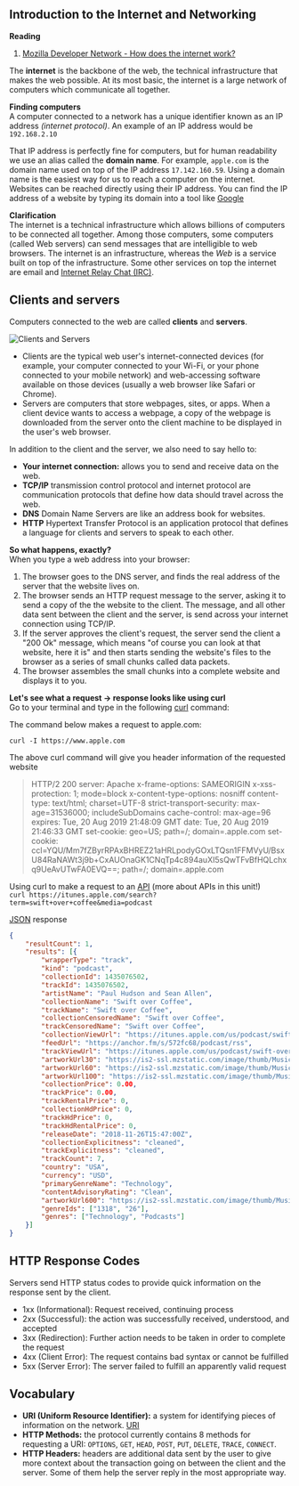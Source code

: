 ## Introduction to the Internet and Networking

**Reading**  
1. [Mozilla Developer Network - How does the internet work?](https://developer.mozilla.org/en-US/docs/Learn/Common_questions/How_does_the_Internet_work)


The **internet** is the backbone of the web, the technical infrastructure that makes the web possible. At its most basic, the internet is a large network of computers which communicate all together.

**Finding computers**   
A computer connected to a network has a unique identifier known as an IP address _(internet protocol)_. An example of an IP address would be `192.168.2.10`

That IP address is perfectly fine for computers, but for human readability we use an alias called the **domain name**. For example, `apple.com` is the domain name used on top of the IP address `17.142.160.59`. Using a domain name is the easiest way for us to reach a computer on the internet. Websites can be reached directly using their IP address. You can find the IP address of a website by typing its domain into a tool like [Google](https://www.google.com/search?q=what%20is%20my%20ip)

**Clarification**  
The internet is a technical infrastructure which allows billions of computers to be connected all together. Among those computers, some computers (called Web servers) can send messages that are intelligible to web browsers. The internet is an infrastructure, whereas the _Web_ is a service built on top of the infrastructure. Some other services on top the internet are email and [Internet Relay Chat (IRC)](https://en.wikipedia.org/wiki/Internet_Relay_Chat).

## Clients and servers

Computers connected to the web are called **clients** and **servers**.

![Clients and Servers](https://mdn.mozillademos.org/files/8973/Client-server.jpg)

- Clients are the typical web user's internet-connected devices (for example, your computer connected to your Wi-Fi, or your phone connected to your mobile network) and web-accessing software available on those devices (usually a web browser like Safari or Chrome).
- Servers are computers that store webpages, sites, or apps. When a client device wants to access a webpage, a copy of the webpage is downloaded from the server onto the client machine to be displayed in the user's web browser.

In addition to the client and the server, we also need to say hello to:
- **Your internet connection:** allows you to send and receive data on the web.
- **TCP/IP** transmission control protocol and internet protocol are communication protocols that define how data should travel across the web.
- **DNS** Domain Name Servers are like an address book for websites.
- **HTTP** Hypertext Transfer Protocol is an application protocol that defines a language for clients and servers to speak to each other.

**So what happens, exactly?**   
When you type a web address into your browser:

1. The browser goes to the DNS server, and finds the real address of the server that the website lives on.
2. The browser sends an HTTP request message to the server, asking it to send a copy of the the website to the client. The message, and all other data sent between the client and the server, is send across your internet connection using TCP/IP.
3. If the server approves the client's request, the server send the client a "200 Ok" message, which means "of course you can look at that website, here it is" and then starts sending the website's files to the browser as a series of small chunks called data packets.
4. The browser assembles the small chunks into a complete website and displays it to you.


**Let's see what a request -> response looks like using curl**   
Go to your terminal and type in the following [curl](https://en.wikipedia.org/wiki/CURL) command:

The command below makes a request to apple.com:

`curl -I https://www.apple.com`

The above curl command will give you header information of the requested website

> HTTP/2 200
server: Apache
x-frame-options: SAMEORIGIN
x-xss-protection: 1; mode=block
x-content-type-options: nosniff
content-type: text/html; charset=UTF-8
strict-transport-security: max-age=31536000; includeSubDomains
cache-control: max-age=96
expires: Tue, 20 Aug 2019 21:48:09 GMT
date: Tue, 20 Aug 2019 21:46:33 GMT
set-cookie: geo=US; path=/; domain=.apple.com
set-cookie: ccl=YQU/Mm7fZByrRPAxBHREZ21aHRLpodyGOxLTQsn1FFMVyU/BsxU84RaNAWt3j9b+CxAUOnaGK1CNqTp4c894auXI5sQwTFvBfHQLchxq9UeAvUTwFA0EVQ==; path=/; domain=.apple.com

Using curl to make a request to an [API](https://en.wikipedia.org/wiki/Web_API) (more about APIs in this unit!)   
`curl https://itunes.apple.com/search?term=swift+over+coffee&media=podcast`  

[JSON](https://json.org/) response
```json
{
	"resultCount": 1,
	"results": [{
		"wrapperType": "track",
		"kind": "podcast",
		"collectionId": 1435076502,
		"trackId": 1435076502,
		"artistName": "Paul Hudson and Sean Allen",
		"collectionName": "Swift over Coffee",
		"trackName": "Swift over Coffee",
		"collectionCensoredName": "Swift over Coffee",
		"trackCensoredName": "Swift over Coffee",
		"collectionViewUrl": "https://itunes.apple.com/us/podcast/swift-over-coffee/id1435076502?mt=2&uo=4",
		"feedUrl": "https://anchor.fm/s/572fc68/podcast/rss",
		"trackViewUrl": "https://itunes.apple.com/us/podcast/swift-over-coffee/id1435076502?mt=2&uo=4",
		"artworkUrl30": "https://is2-ssl.mzstatic.com/image/thumb/Music118/v4/73/24/2c/73242c65-1b6f-0dce-9740-fa84a92607e1/source/30x30bb.jpg",
		"artworkUrl60": "https://is2-ssl.mzstatic.com/image/thumb/Music118/v4/73/24/2c/73242c65-1b6f-0dce-9740-fa84a92607e1/source/60x60bb.jpg",
		"artworkUrl100": "https://is2-ssl.mzstatic.com/image/thumb/Music118/v4/73/24/2c/73242c65-1b6f-0dce-9740-fa84a92607e1/source/100x100bb.jpg",
		"collectionPrice": 0.00,
		"trackPrice": 0.00,
		"trackRentalPrice": 0,
		"collectionHdPrice": 0,
		"trackHdPrice": 0,
		"trackHdRentalPrice": 0,
		"releaseDate": "2018-11-26T15:47:00Z",
		"collectionExplicitness": "cleaned",
		"trackExplicitness": "cleaned",
		"trackCount": 7,
		"country": "USA",
		"currency": "USD",
		"primaryGenreName": "Technology",
		"contentAdvisoryRating": "Clean",
		"artworkUrl600": "https://is2-ssl.mzstatic.com/image/thumb/Music118/v4/73/24/2c/73242c65-1b6f-0dce-9740-fa84a92607e1/source/600x600bb.jpg",
		"genreIds": ["1318", "26"],
		"genres": ["Technology", "Podcasts"]
	}]
}
```

## HTTP Response Codes

Servers send HTTP status codes to provide quick information on the response sent by the client.

- 1xx (Informational): Request received, continuing process
- 2xx (Successful): the action was successfully received, understood, and accepted
- 3xx (Redirection): Further action needs to be taken in order to complete the request
- 4xx (Client Error): The request contains bad syntax or cannot be fulfilled
- 5xx (Server Error): The server failed to fulfill an apparently valid request

## Vocabulary

- **URI (Uniform Resource Identifier):** a system for identifying pieces of information on the network. [URI](https://en.wikipedia.org/wiki/Uniform_Resource_Identifier)
- **HTTP Methods:** the protocol currently contains 8 methods for requesting a URI: `OPTIONS`, `GET`, `HEAD`, `POST`, `PUT`, `DELETE`, `TRACE`, `CONNECT`.
- **HTTP Headers:** headers are additional data sent by the user to give more context about the transaction going on between the client and the server. Some of them help the server reply in the most appropriate way.
